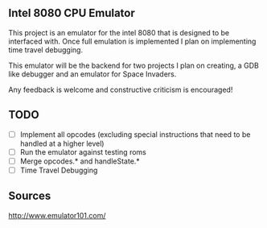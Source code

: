 ## Intel 8080 CPU Emulator

This project is an emulator for the intel 8080 that is designed
to be interfaced with. Once full emulation is implemented I 
plan on implementing time travel debugging.

This emulator will be the backend for two projects I plan on creating,
a GDB like debugger and an emulator for Space Invaders.

Any feedback is welcome and constructive criticism is encouraged!

## TODO

- [ ] Implement all opcodes (excluding special instructions that need to be handled at a higher level)
- [ ] Run the emulator against testing roms
- [ ] Merge opcodes.* and handleState.* 
- [ ] Time Travel Debugging

## Sources

http://www.emulator101.com/